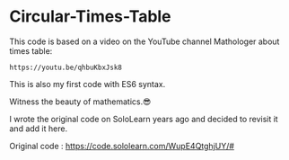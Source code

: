 # Circular-Times-Table

This code is based on a video on the YouTube channel Mathologer about times table:

    https://youtu.be/qhbuKbxJsk8

This is also my first code with ES6 syntax.

Witness the beauty of mathematics.😎

I wrote the original code on SoloLearn years ago and decided to revisit it and add it here.

Original code : https://code.sololearn.com/WupE4QtghjUY/#
